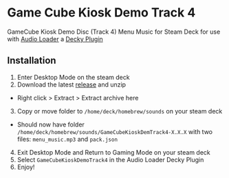 
# Game Cube Kiosk Demo Track 4

GameCube Kiosk Demo Disc (Track 4) Menu Music for Steam Deck for use with [Audio Loader](https://docs.deckthemes.com/AudioLoader/Install/) a [Decky Plugin](https://github.com/SteamDeckHomebrew/decky-loader)


## Installation
1. Enter Desktop Mode on the steam deck
2. Download the latest [release](https://github.com/highfiveghost/GameCubeKioskDemoTrack4/releases) and unzip
- Right click > Extract > Extract archive here
3. Copy or move folder to `/home/deck/homebrew/sounds` on your steam deck
- Should now have folder `/home/deck/homebrew/sounds/GameCubeKioskDemTrack4-X.X.X` with two files: `menu_music.mp3` and `pack.json`
4. Exit Desktop Mode and Return to Gaming Mode on your steam deck
5. Select `GameCubeKioskDemoTrack4` in the Audio Loader Decky Plugin
6. Enjoy!
